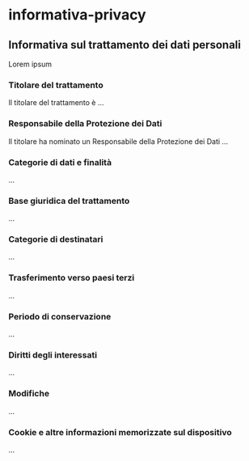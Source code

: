 # informativa-privacy

## Informativa sul trattamento dei dati personali

Lorem ipsum

### Titolare del trattamento

Il titolare del trattamento è ...

### Responsabile della Protezione dei Dati

Il titolare ha nominato un Responsabile della Protezione dei Dati ...

### Categorie di dati e finalità

...

### Base giuridica del trattamento

...

### Categorie di destinatari

...

### Trasferimento verso paesi terzi

...

### Periodo di conservazione

...

### Diritti degli interessati

...

### Modifiche

...

### Cookie e altre informazioni memorizzate sul dispositivo

...
